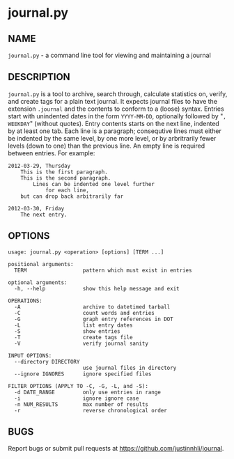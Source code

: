 journal.py
==========

NAME
----

`journal.py` - a command line tool for viewing and maintaining a journal

DESCRIPTION
-----------

`journal.py` is a tool to archive, search through, calculate statistics
on, verify, and create tags for a plain text journal. It expects journal
files to have the extension `.journal` and the contents to conform to a
(loose) syntax. Entries start with unindented dates in the form `YYYY-MM-DD`,
optionally followed by "`, WEEKDAY`" (without quotes).  Entry contents
starts on the next line, indented by at least one tab.  Each line is a
paragraph; consequtive lines must either be indented by the same level,
by one more level, or by arbritrarily fewer levels (down to one) than
the previous line. An empty line is required between entries.  For
example:

    2012-03-29, Thursday
        This is the first paragraph.
        This is the second paragraph.
            Lines can be indented one level further
                for each line,
        but can drop back arbitrarily far
    
    2012-03-30, Friday
        The next entry.

OPTIONS
-------

	usage: journal.py <operation> [options] [TERM ...]

	positional arguments:
	  TERM                  pattern which must exist in entries

	optional arguments:
	  -h, --help            show this help message and exit

	OPERATIONS:
	  -A                    archive to datetimed tarball
	  -C                    count words and entries
	  -G                    graph entry references in DOT
	  -L                    list entry dates
	  -S                    show entries
	  -T                    create tags file
	  -V                    verify journal sanity

	INPUT OPTIONS:
	  --directory DIRECTORY
							use journal files in directory
	  --ignore IGNORES      ignore specified files

	FILTER OPTIONS (APPLY TO -C, -G, -L, and -S):
	  -d DATE_RANGE         only use entries in range
	  -i                    ignore ignore case
	  -n NUM_RESULTS        max number of results
	  -r                    reverse chronological order

BUGS
----

Report bugs or submit pull requests at <https://github.com/justinnhli/journal>.
